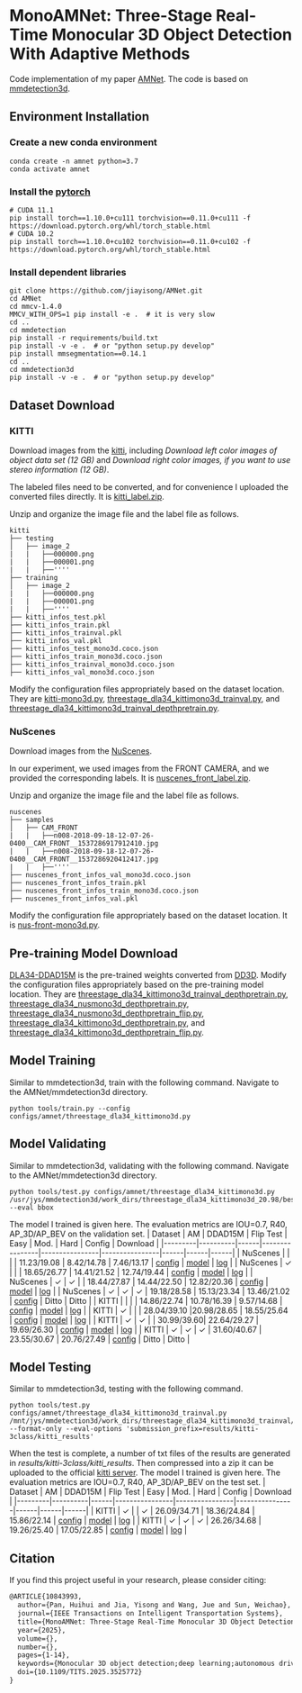 # MonoAMNet: Three-Stage Real-Time Monocular 3D Object Detection With Adaptive Methods
Code implementation of my paper [AMNet](https://ieeexplore.ieee.org/document/10843993). The code is based on [mmdetection3d](https://github.com/open-mmlab/mmdetection3d).
## Environment Installation

### Create a new conda environment
```shell
conda create -n amnet python=3.7
conda activate amnet
```
### Install the [pytorch](https://pytorch.org/get-started/previous-versions/)
```shell
# CUDA 11.1
pip install torch==1.10.0+cu111 torchvision==0.11.0+cu111 -f https://download.pytorch.org/whl/torch_stable.html
# CUDA 10.2
pip install torch==1.10.0+cu102 torchvision==0.11.0+cu102 -f https://download.pytorch.org/whl/torch_stable.html
```
### Install dependent libraries
```shell
git clone https://github.com/jiayisong/AMNet.git
cd AMNet
cd mmcv-1.4.0
MMCV_WITH_OPS=1 pip install -e .  # it is very slow
cd ..
cd mmdetection
pip install -r requirements/build.txt
pip install -v -e .  # or "python setup.py develop"
pip install mmsegmentation==0.14.1
cd ..
cd mmdetection3d
pip install -v -e .  # or "python setup.py develop"
```
## Dataset Download
### KITTI
Download images from the [kitti](https://www.cvlibs.net/datasets/kitti/eval_object.php?obj_benchmark=3d), including 
*Download left color images of object data set (12 GB)*
and
*Download right color images, if you want to use stereo information (12 GB)*.

The labeled files need to be converted, and for convenience I uploaded the converted files directly. It is [kitti_label.zip](https://drive.google.com/file/d/1B0v6gn00houqtYUqlSdpK2MQEZQQhqBT/view?usp=sharing).

Unzip and organize the image file and the label file as follows.
```
kitti
├── testing
│   ├── image_2
|   |   ├──000000.png
|   |   ├──000001.png
|   |   ├──''''
├── training
│   ├── image_2
|   |   ├──000000.png
|   |   ├──000001.png
|   |   ├──''''
├── kitti_infos_test.pkl
├── kitti_infos_train.pkl
├── kitti_infos_trainval.pkl
├── kitti_infos_val.pkl
├── kitti_infos_test_mono3d.coco.json
├── kitti_infos_train_mono3d.coco.json
├── kitti_infos_trainval_mono3d.coco.json
├── kitti_infos_val_mono3d.coco.json
```
Modify the configuration files appropriately based on the dataset location. They are [kitti-mono3d.py](mmdetection3d/configs/_base_/datasets/kitti-mono3d.py#L3), [threestage_dla34_kittimono3d_trainval.py](mmdetection3d/configs/amnet/threestage_dla34_kittimono3d_trainval.py#L342), and [threestage_dla34_kittimono3d_trainval_depthpretrain.py](mmdetection3d/configs/amnet/threestage_dla34_kittimono3d_trainval_depthpretrain.py#L342).
### NuScenes
Download images from the [NuScenes](https://www.nuscenes.org/nuscenes#download).

In our experiment, we used images from the FRONT CAMERA, and we provided the corresponding labels. It is [nuscenes_front_label.zip](https://drive.google.com/file/d/1fxlNI5PSC4vKHRSV5i-wQVA93Jrtacbi/view?usp=sharing).

Unzip and organize the image file and the label file as follows.
```
nuscenes
├── samples
│   ├── CAM_FRONT
|   |   ├──n008-2018-09-18-12-07-26-0400__CAM_FRONT__1537286917912410.jpg
|   |   ├──n008-2018-09-18-12-07-26-0400__CAM_FRONT__1537286920412417.jpg
|   |   ├──''''
├── nuscenes_front_infos_val_mono3d.coco.json
├── nuscenes_front_infos_train.pkl
├── nuscenes_front_infos_train_mono3d.coco.json
├── nuscenes_front_infos_val.pkl
```
Modify the configuration file appropriately based on the dataset location. It is [nus-front-mono3d.py](mmdetection3d/configs/_base_/datasets/nus-front-mono3d.py#L3).
## Pre-training Model Download
[DLA34-DDAD15M](https://drive.google.com/file/d/1qxRunmEnAUojZL2Ys9NQGNVCBWTI6X8Z/view?usp=sharing) is the pre-trained weights converted from [DD3D](https://github.com/TRI-ML/dd3d).
Modify the configuration files appropriately based on the pre-training model location. They are [threestage_dla34_kittimono3d_trainval_depthpretrain.py](mmdetection3d/configs/amnet/threestage_dla34_kittimono3d_trainval_depthpretrain.py#L102), [threestage_dla34_nusmono3d_depthpretrain.py](mmdetection3d/configs/amnet/threestage_dla34_nusmono3d_depthpretrain.py#L106), [threestage_dla34_nusmono3d_depthpretrain_flip.py](mmdetection3d/configs/amnet/threestage_dla34_nusmono3d_depthpretrain_flip.py#L106), [threestage_dla34_kittimono3d_depthpretrain.py](mmdetection3d/configs/amnet/threestage_dla34_kittimono3d_depthpretrain.py#L106), and [threestage_dla34_kittimono3d_depthpretrain_flip.py](mmdetection3d/configs/amnet/threestage_dla34_kittimono3d_depthpretrain_flip.py#L106).
## Model Training
Similar to mmdetection3d, train with the following command. Navigate to the AMNet/mmdetection3d directory.
```shell
python tools/train.py --config configs/amnet/threestage_dla34_kittimono3d.py
```
## Model Validating
Similar to mmdetection3d, validating with the following command. Navigate to the AMNet/mmdetection3d directory.
```shell
python tools/test.py configs/amnet/threestage_dla34_kittimono3d.py /usr/jys/mmdetection3d/work_dirs/threestage_dla34_kittimono3d_20.98/best_img_bbox/Moderate@0.7@Car@R40@AP3D_epoch_99.pth --eval bbox
```
The model I trained is given here. The evaluation metrics are IOU=0.7, R40, AP_3D/AP_BEV on the validation set.
| Dataset |  AM      | DDAD15M | Flip Test   | Easy           | Mod.           | Hard           |  Config  |  Download  |
|---------|----------|------|----------------|----------------|----------------|------|------|------|
| NuScenes |        |      |      |  11.23/19.08 | 8.42/14.78 | 7.46/13.17        | [config](mmdetection3d/configs/amnet/threestage_dla34_nusmono3d_baseline.py) | [model](https://drive.google.com/file/d/1EYKW0n-jJXOA3fnK41KPot6Dypno7SRX/view?usp=sharing) \| [log](https://drive.google.com/file/d/1vIGhBquIMzutLL8vZ064AJkCWvLZm2Kh/view?usp=sharing) |
| NuScenes    | ✓     |     |     | 18.65/26.77 |  14.41/21.52  | 12.74/19.44     | [config](mmdetection3d/configs/amnet/threestage_dla34_nusmono3d.py) | [model](https://drive.google.com/file/d/1EUuccLiNhGufUhmNuWMPne9rmWgjqSKF/view?usp=sharing) \| [log](https://drive.google.com/file/d/1a3L56n93QLBy7fTsr9ZGShRqOlDi1YdJ/view?usp=sharing) |
| NuScenes    | ✓     | ✓  |     |  18.44/27.87   | 14.44/22.50  | 12.82/20.36     | [config](mmdetection3d/configs/amnet/threestage_dla34_nusmono3d_depthpretrain.py) | [model](https://drive.google.com/file/d/1vhHEt5y9ymI-iuTSLYzcKXMJ3mcAfhky/view?usp=sharing) \| [log](https://drive.google.com/file/d/1gZgzedmWl_AlsacAF8hRp5ReE7OQQK_b/view?usp=sharing) |
| NuScenes    | ✓     | ✓  | ✓ |   19.18/28.58  |  15.13/23.34 |   13.46/21.02  | [config](mmdetection3d/configs/amnet/threestage_dla34_nusmono3d_depthpretrain_flip.py) | Ditto | Ditto |
| KITTI |        |      |      |  14.86/22.74  | 10.78/16.39  | 9.57/14.68        | [config](mmdetection3d/configs/amnet/threestage_dla34_kittimono3d_baseline.py) | [model](https://drive.google.com/file/d/1Pyx0cPRpVcadG_dB0_LEea6tCH-YjzCP/view?usp=sharing) \| [log](https://drive.google.com/file/d/1DErmz3bqIweQ9yeR7ua4ZsJmdCv1DoT4/view?usp=sharing) |
| KITTI    | ✓     |     |     | 28.04/39.10 |20.98/28.65 | 18.55/25.64    | [config](mmdetection3d/configs/amnet/threestage_dla34_kittimono3d.py) | [model](https://drive.google.com/file/d/1Vpp0VkNTeWeSWa-Z7E6wlYTjKadi1Eqo/view?usp=sharing) \| [log](https://drive.google.com/file/d/1L1J_Wp18ITE1RJ1jEEnmCiLPpt2n1i1d/view?usp=sharing) |
| KITTI |   ✓    |   ✓ |      | 30.99/39.60| 22.64/29.27 | 19.69/26.30        | [config](mmdetection3d/configs/amnet/threestage_dla34_kittimono3d_depthpretrain.py) | [model](https://drive.google.com/file/d/155RJL2zYixjMgZi2l4aygjR8es7lGTTi/view?usp=sharing) \| [log](https://drive.google.com/file/d/17RulgtvX4GV56cojj33HBcPs7EQBgK5Q/view?usp=sharing) |
| KITTI    | ✓     | ✓  |  ✓  | 31.60/40.67 |  23.55/30.67 | 20.76/27.49    | [config](mmdetection3d/configs/amnet/threestage_dla34_kittimono3d_depthpretrain_flip.py) | Ditto | Ditto |
## Model Testing
Similar to mmdetection3d, testing with the following command. 
```shell
python tools/test.py configs/amnet/threestage_dla34_kittimono3d_trainval.py /mnt/jys/mmdetection3d/work_dirs/threestage_dla34_kittimono3d_trainval/epoch_80.pth --format-only --eval-options 'submission_prefix=results/kitti-3class/kitti_results'
```
When the test is complete, a number of txt files of the results are generated in *results/kitti-3class/kitti_results*. Then compressed into a zip it can be uploaded to the official [kitti server](https://www.cvlibs.net/datasets/kitti/user_submit.php).
The model I trained is given here. The evaluation metrics are IOU=0.7, R40, AP_3D/AP_BEV on the test set.
| Dataset |  AM      | DDAD15M | Flip Test   | Easy           | Mod.           | Hard           |  Config  |  Download  |
|---------|----------|------|----------------|----------------|----------------|------|------|------|
| KITTI | ✓ |    | ✓  |  26.09/34.71 | 	18.36/24.84 | 	15.86/22.14   | [config](mmdetection3d/configs/amnet/threestage_dla34_kittimono3d_trainval.py) | [model](https://drive.google.com/file/d/1CaRq-eMQbxtjDDWTqx-5pQELtm2hOkWN/view?usp=sharing) \| [log](https://drive.google.com/file/d/1zq7CRJxQZzJIh6oWGAkOPCMiCGQMOLPy/view?usp=sharing) |
| KITTI | ✓  | ✓  | ✓ | 	26.26/34.68 |	19.26/25.40 |	17.05/22.85    | [config](mmdetection3d/configs/amnet/threestage_dla34_kittimono3d_trainval_depthpretrain.py) | [model](https://drive.google.com/file/d/1rUJOEYSOMp5gn9dlP6pqWUfVOnf2i_vY/view?usp=sharing) \| [log](https://drive.google.com/file/d/1Mj-A-FG27r2eB-7Zk17N4wSaqPpt2GJL/view?usp=sharing) |
## Citation

If you find this project useful in your research, please consider citing:

```latex
@ARTICLE{10843993,
  author={Pan, Huihui and Jia, Yisong and Wang, Jue and Sun, Weichao},
  journal={IEEE Transactions on Intelligent Transportation Systems}, 
  title={MonoAMNet: Three-Stage Real-Time Monocular 3D Object Detection With Adaptive Methods}, 
  year={2025},
  volume={},
  number={},
  pages={1-14},
  keywords={Monocular 3D object detection;deep learning;autonomous driving;optimizer},
  doi={10.1109/TITS.2025.3525772}
}
```

